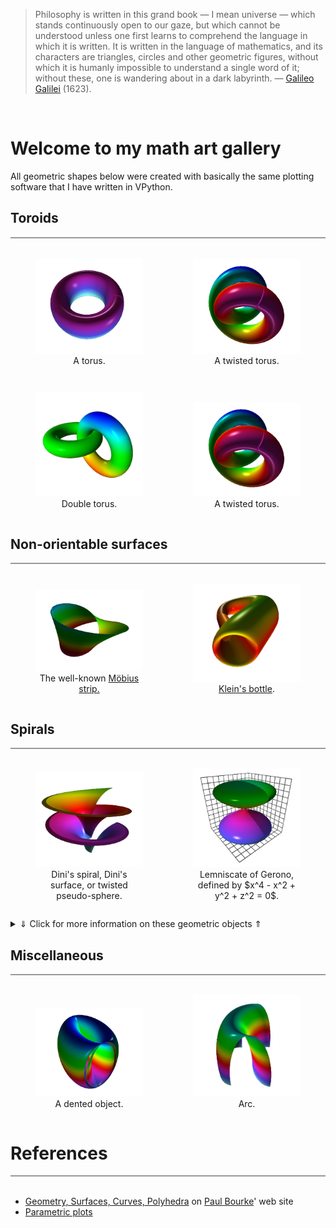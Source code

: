 <blockquote>
Philosophy is written in this grand book &mdash; I mean universe &mdash; which stands continuously open to our gaze, 
but which cannot be understood unless one first learns to comprehend the language in which it is written. 
It is written in the language of mathematics, and its characters are triangles, circles and other geometric figures, 
without which it is humanly impossible to understand a single word of it; without these, one is wandering about 
in a dark labyrinth. &mdash; 
<a href="https://en.wikipedia.org/wiki/Galileo_Galilei">Galileo Galilei</a> (1623).
</blockquote>

<p><br clear="all"/></p>

# Welcome to my math art gallery 

All geometric shapes below were created with basically the same plotting software 
that I have written in VPython.

## Toroids
<div style="border-top: 2px solid #999999"><br/></div>

<div style="display: flex; align-items: flex-end;">
<figure style="float: left; width: 50%; text-align: center">
  <a href="glowscript/GeometricShapes.html">
    <img alt="Torus" src="./images/geometry/torus.png" title="Click to animate"/>
  </a>
  <figcaption>A torus.</figcaption>
</figure>
<figure style="float: right; width: 50%; text-align: center">
  <a href="glowscript/GeometricShapes.html">
    <img alt="Twisted torus" src="./images/geometry/twisted_torus.png" title="Click to animate"/>
  </a>
  <figcaption>A twisted torus.</figcaption>
</figure>
</div>
<p style="clear: both;"></p>

<div style="display: flex; align-items: flex-end;">
<figure style="float: left; width: 50%; text-align: center">
  <a href="glowscript/GeometricShapes.html">
    <img alt="Double torus" src="./images/geometry/double_torus.png" title="Click to animate"/>
  </a>
  <figcaption>Double torus.</figcaption>
</figure>
<figure style="float: right; width: 50%; text-align: center">
  <a href="glowscript/GeometricShapes.html">
    <img alt="Twisted torus" src="./images/geometry/twisted_torus.png" title="Click to animate"/>
  </a>
  <figcaption>A twisted torus.</figcaption>
</figure>
</div>
<p style="clear: both;"></p>

<a name="non_orientables"></a>
## Non-orientable surfaces
<div style="border-top: 2px solid #999999"><br/></div>

<div style="display: flex; align-items: flex-end;">
<figure style="float: right; width: 50%; text-align: center">
  <a href="glowscript/GeometricShapes.html">
    <img alt="Möbius strip" src="./images/geometry/mobius_strip.png" title="Click to animate"/>
  </a>
  <figcaption>The well-known <a href="https://en.wikipedia.org/wiki/M%C3%B6bius_strip">Möbius strip.</a></figcaption>
</figure>
<figure style="float: right; width: 50%; text-align: center">
  <a href="glowscript/GeometricShapes.html">
    <img alt="Klein&aps;s bottle" src="./images/geometry/klein_bottle.png" title="Click to animate"/>
  </a>
  <figcaption><a href="https://en.wikipedia.org/wiki/Klein_bottle">Klein&apos;s bottle</a>.</figcaption>
</figure>
</div>
<p style="clear: both;"></p>

## Spirals
<div style="border-top: 2px solid #999999"><br/></div>

<div style="display: flex; align-items: flex-end;">
<figure style="float: left; width: 50%; text-align: center">
  <a href="glowscript/GeometricShapes.html">
    <img alt="Dini&apos;s spiral" src="./images/geometry/dini_spiral.png" title="Click to animate"/>
  </a>
  <figcaption>Dini&apos;s spiral, Dini&apos;s surface, or twisted pseudo-sphere.</figcaption>
</figure>
<figure style="float: right; width: 50%; text-align: center">
  <a href="glowscript/GeometricShapes.html">
    <img alt="Bubbles shape" src="./images/geometry/bubbles.png" title="Click to animate"/>
  </a>
  <figcaption>Lemniscate of Gerono, defined by $x^4 - x^2 + y^2 + z^2 = 0$.</figcaption>
</figure>
</div>
<p style="clear: both;"></p>
<details>
  <summary><a>&dArr; Click for more information on these geometric objects &uArr;</a></summary>
  Dini&apos;s spiral, Dini&apos;s surface, or twisted pseudo-sphere 
  is characterized by a surface of constant (negative) curvature 
  and is named after Ulisse Dini.
</details>

## Miscellaneous
<div style="border-top: 2px solid #999999"><br/></div>

<div style="display: flex; align-items: flex-end;">
<figure style="float: left; width: 50%; text-align: center">
  <a href="glowscript/GeometricShapes.html">
    <img alt="Dented object" src="./images/geometry/dented_object.png" title="Click to animate"/>
  </a>
  <figcaption>A dented object.</figcaption>
</figure>
<figure style="float: right; width: 50%; text-align: center">
  <a href="glowscript/GeometricShapes.html">
    <img alt="Arc shape" src="./images/geometry/arc.png" title="Click to animate"/>
  </a>
  <figcaption>Arc.</figcaption>
</figure>
</div>
<p style="clear: both;"></p>

# References
<div style="border-top: 2px solid #999999"><br/></div>

- [Geometry, Surfaces, Curves, Polyhedra](https://paulbourke.net/geometry/) on 
  [Paul Bourke](https://paulbourke.net/geometry/)&apos; web site
- [Parametric plots](https://doc.sagemath.org/html/en/reference/plot3d/sage/plot/plot3d/parametric_plot3d.html)